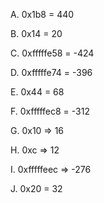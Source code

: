 A. 0x1b8 = 440

B. 0x14 = 20

C. 0xfffffe58 = -424

D. 0xfffffe74 = -396

E. 0x44 = 68

F. 0xfffffec8 = -312

G. 0x10 => 16

H. 0xc => 12

I. 0xfffffeec => -276

J. 0x20 = 32

